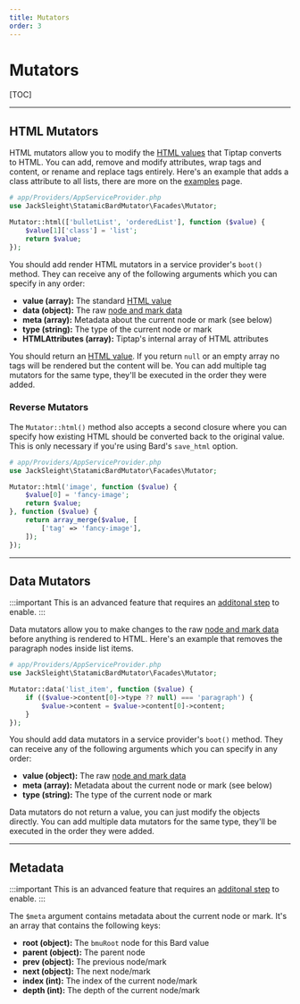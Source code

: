 ```yaml
---
title: Mutators
order: 3
---
```


# Mutators

[TOC]

---

## HTML Mutators

HTML mutators allow you to modify the [HTML values](data-formats#html-values) that Tiptap converts to HTML. You can add, remove and modify attributes, wrap tags and content, or rename and replace tags entirely. Here's an example that adds a class attribute to all lists, there are more on the [examples](examples) page.

```php
# app/Providers/AppServiceProvider.php
use JackSleight\StatamicBardMutator\Facades\Mutator;

Mutator::html(['bulletList', 'orderedList'], function ($value) {
    $value[1]['class'] = 'list';
    return $value;
});
```

You should add render HTML mutators in a service provider's `boot()` method. They can receive any of the following arguments which you can specify in any order:

* **value (array):** The standard [HTML value](data-formats)
* **data (object):** The raw [node and mark data](data-formats)
* **meta (array):** Metadata about the current node or mark (see below)
* **type (string):** The type of the current node or mark
* **HTMLAttributes (array):** Tiptap's internal array of HTML attributes

You should return an [HTML value](data-formats). If you return `null` or an empty array no tags will be rendered but the content will be. You can add multiple tag mutators for the same type, they'll be executed in the order they were added.

### Reverse Mutators

The `Mutator::html()` method also accepts a second closure where you can specify how existing HTML should be converted back to the original value. This is only necessary if you're using Bard's `save_html` option.

```php
# app/Providers/AppServiceProvider.php
use JackSleight\StatamicBardMutator\Facades\Mutator;

Mutator::html('image', function ($value) {
    $value[0] = 'fancy-image';
    return $value;
}, function ($value) {
    return array_merge($value, [
        ['tag' => 'fancy-image'],
    ]);
});
```

---

## Data Mutators

:::important
This is an advanced feature that requires an [additonal step](installation#enabling-advanced-features) to enable.
:::

Data mutators allow you to make changes to the raw [node and mark data](data-formats) before anything is rendered to HTML. Here's an example that removes the paragraph nodes inside list items.

```php
# app/Providers/AppServiceProvider.php
use JackSleight\StatamicBardMutator\Facades\Mutator;

Mutator::data('list_item', function ($value) {
    if (($value->content[0]->type ?? null) === 'paragraph') {
        $value->content = $value->content[0]->content;
    }
});
```

You should add data mutators in a service provider's `boot()` method. They can receive any of the following arguments which you can specify in any order:

* **value (object):** The raw [node and mark data](data-formats)
* **meta (array):** Metadata about the current node or mark (see below)
* **type (string):** The type of the current node or mark

Data mutators do not return a value, you can just modify the objects directly. You can add multiple data mutators for the same type, they'll be executed in the order they were added.

---

## Metadata

:::important
This is an advanced feature that requires an [additonal step](installation#enabling-advanced-features) to enable.
:::

The `$meta` argument contains metadata about the current node or mark. It's an array that contains the following keys:

* **root (object):** The `bmuRoot` node for this Bard value
* **parent (object):** The parent node
* **prev (object):** The previous node/mark
* **next (object):** The next node/mark
* **index (int):** The index of the current node/mark
* **depth (int):** The depth of the current node/mark